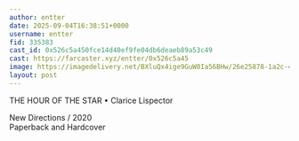 ```yaml
---
author: entter
date: 2025-09-04T16:38:51+0000
username: entter
fid: 335383
cast_id: 0x526c5a450fce14d40ef9fe04db6deaeb89a53c49
cast: https://farcaster.xyz/entter/0x526c5a45
image: https://imagedelivery.net/BXluQx4ige9GuW0Ia56BHw/26e25878-1a2c-449d-5ad2-3eef4adb3800/original
layout: post
---
```

THE HOUR OF THE STAR • Clarice Lispector  
  
New Directions / 2020   
Paperback and Hardcover  

<img src='https://imagedelivery.net/BXluQx4ige9GuW0Ia56BHw/26e25878-1a2c-449d-5ad2-3eef4adb3800/original' alt='' referrerpolicy='no-referrer'/>
<img src='https://imagedelivery.net/BXluQx4ige9GuW0Ia56BHw/e42fe638-0d0e-4ae8-7320-53a1682c3f00/original' alt='' referrerpolicy='no-referrer'/>